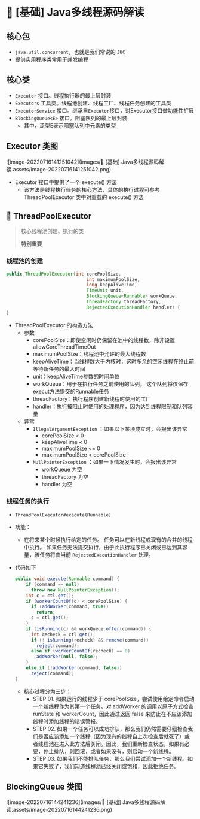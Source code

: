 # 🐤 [基础] Java多线程源码解读

## 核心包

- `java.util.concurrent`，也就是我们常说的 `JUC`
- 提供实用程序类常用于并发编程

## 核心类

- `Executor` 接口。线程执行器的最上层封装
- `Executors` 工具类。线程池创建、线程工厂、线程任务创建的工具类
- `ExecutorService` 接口。继承自`Executor`接口，对Executor接口做功能性扩展
- `BlockingQueue<E>` 接口。阻塞队列的最上层封装
  - 其中，泛型E表示阻塞队列中元素的类型

## Executor 类图

![image-20220716141251042](images/🐤 [基础] Java多线程源码解读.assets/image-20220716141251042.png)

- Executor 接口中提供了一个 execute() 方法
  - 该方法是线程执行任务的核心方法，具体的执行过程可参考 ThreadPoolExecutor 类中对重载的 execute() 方法

## :star2: ThreadPoolExecutor

> 核心线程池创建、执行的类
>
> **特别重要**

### 线程池的创建

```java
public ThreadPoolExecutor(int corePoolSize,
                              int maximumPoolSize,
                              long keepAliveTime,
                              TimeUnit unit,
                              BlockingQueue<Runnable> workQueue,
                              ThreadFactory threadFactory,
                              RejectedExecutionHandler handler) {
}
```

- ThreadPoolExecutor 的构造方法
  - 参数
    - corePoolSize：即使空闲时仍保留在池中的线程数，除非设置 allowCoreThreadTimeOut
    - maximumPoolSize：线程池中允许的最大线程数
    - keepAliveTime：当线程数大于内核时，这时多余的空闲线程在终止前等待新任务的最大时间
    - unit：keepAliveTime参数的时间单位
    - workQueue：用于在执行任务之前使用的队列。 这个队列将仅保存execut方法提交的Runnable任务
    - threadFactory：执行程序创建新线程时使用的工厂
    - handler：执行被阻止时使用的处理程序，因为达到线程限制和队列容量
  - 异常
    - `IllegalArgumentException` ：如果以下某项成立时，会报出该异常
      - corePoolSize < 0
      - keepAliveTime < 0
      - maximumPoolSize <= 0
      - maximumPoolSize < corePoolSize
    - `NullPointerException` ：如果一下情况发生时，会报出该异常
      - workQueue 为空
      - threadFactory 为空 
      - handler 为空

### 线程任务的执行

- `ThreadPoolExecutor#execute(Runnable)` 

- 功能：

  - 在将来某个时候执行给定的任务。 任务可以在新线程或现有的合并的线程中执行。 如果任务无法提交执行，由于此执行程序已关闭或已达到其容量，该任务将由当前 `RejectedExecutionHandler` 处理。

- 代码如下

  ```java
  public void execute(Runnable command) {
      if (command == null)
        throw new NullPointerException();
      int c = ctl.get();
      if (workerCountOf(c) < corePoolSize) {
        if (addWorker(command, true))
          return;
        c = ctl.get();
      }
      if (isRunning(c) && workQueue.offer(command)) {
        int recheck = ctl.get();
        if (! isRunning(recheck) && remove(command))
          reject(command);
        else if (workerCountOf(recheck) == 0)
          addWorker(null, false);
      }
      else if (!addWorker(command, false))
        reject(command);
  }
  ```

  - 核心过程分为三步：
    - STEP 01. 如果运行的线程少于 corePoolSize，尝试使用给定命令启动一个新线程作为其第一个任务。对 addWorker 的调用以原子方式检查 runState 和 workerCount，因此通过返回 false 来防止在不应该添加线程时添加线程的错误警报。
    - STEP 02. 如果一个任务可以成功排队，那么我们仍然需要仔细检查我们是否应该添加一个线程（因为现有的线程自上次检查后就死了）或者线程池在进入此方法后关闭。因此，我们重新检查状态，如果有必要，停止排队，则回滚，或者如果没有，则启动一个新线程。
    - STEP 03. 如果我们不能排队任务，那么我们尝试添加一个新线程。如果它失败了，我们知道线程池已经关闭或饱和，因此拒绝任务。

## BlockingQueue 类图

![image-20220716144241236](images/🐤 [基础] Java多线程源码解读.assets/image-20220716144241236.png)

